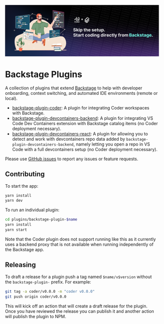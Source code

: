 <img src="./images/banner-image.png" alt="Official Coder plugins for Backstage" />

# Backstage Plugins

A collection of plugins that extend [Backstage](https://backstage.io) to help with developer onboarding, context switching, and automated IDE environments (remote or local).

- [backstage-plugin-coder](./plugins/backstage-plugin-coder): A plugin for integrating Coder workspaces with Backstage.
- [backstage-plugin-devcontainers-backend](./plugins/backstage-plugin-devcontainers-backend): A plugin for integrating VS Code Dev Containers extension with Backstage catalog items (no Coder deployment necessary).
- [backstage-plugin-devcontainers-react](./plugins/backstage-plugin-devcontainers-react): A plugin for allowing you to detect and work with devcontainers repo data added by `backstage-plugin-devcontainers-backend`, namely letting you open a repo in VS Code with a full devcontainers setup (no Coder deployment necessary).

Please use [GitHub issues](https://github.com/coder/backstage-plugins/issues) to report any issues or feature requests.

## Contributing

To start the app:

```sh
yarn install
yarn dev
```

To run an individual plugin:

```sh
cd plugins/backstage-plugin-$name
yarn install
yarn start
```

Note that the Coder plugin does not support running like this as it currently
uses a backend proxy that is not available when running independently of the
Backstage app.

## Releasing

To draft a release for a plugin push a tag named `$name/v$version` without the
`backstage-plugin-` prefix. For example:

```sh
git tag -a coder/v0.0.0 -m "coder v0.0.0"
git push origin coder/v0.0.0
```

This will kick off an action that will create a draft release for the plugin.
Once you have reviewed the release you can publish it and another action will
publish the plugin to NPM.
